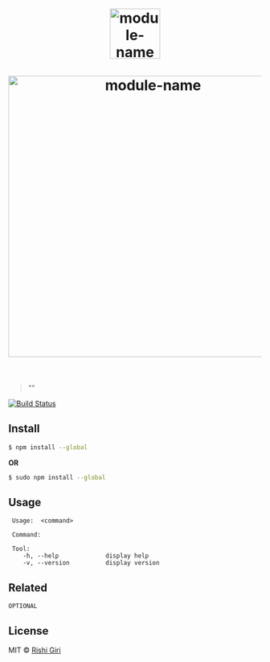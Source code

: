 <h1 align="center">
	<img width="100" src="media/image.jpg" alt="module-name">
	<br>
	<br>
	<img width="560" src="media/image.gif" alt="module-name">
	<br>
	<br>
</h1>

> "<full-description>"

[![Build Status](https://travis-ci.org/CodeDotJS/tool.svg?branch=master)](https://travis-ci.org/CodeDotJS/tool)

## Install

```sh
$ npm install --global
```
__OR__
```sh
$ sudo npm install --global
```

## Usage

```
 Usage:  <command>

 Command:

 Tool:
	-h, --help             display help
	-v, --version          display version
```

## Related

```
OPTIONAL
```

## License

MIT &copy; [Rishi Giri](http://rishigiri.com)
